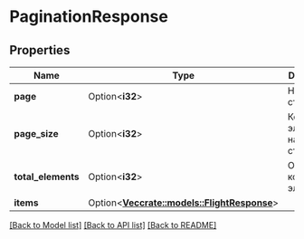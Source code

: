 # PaginationResponse

## Properties

Name | Type | Description | Notes
------------ | ------------- | ------------- | -------------
**page** | Option<**i32**> | Номер страницы | [optional]
**page_size** | Option<**i32**> | Количество элементов на странице | [optional]
**total_elements** | Option<**i32**> | Общее количество элементов | [optional]
**items** | Option<[**Vec<crate::models::FlightResponse>**](FlightResponse.md)> |  | [optional]

[[Back to Model list]](../README.md#documentation-for-models) [[Back to API list]](../README.md#documentation-for-api-endpoints) [[Back to README]](../README.md)
